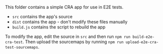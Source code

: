 This folder contains a simple CRA app for use in E2E tests.
* `src` contains the app's source
* `dist` contains the app - don't modify these files manually
* `build.js` contains the script to rebuild the app

To modify the app, edit the source in `src` and then run `npm run build-e2e-cra-test`.
Then upload the sourcemaps by running `npm run upload-e2e-cra-test-sourcemaps`.
